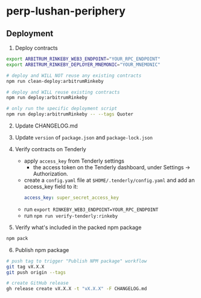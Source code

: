 # perp-lushan-periphery

## Deployment

1. Deploy contracts

```bash
export ARBITRUM_RINKEBY_WEB3_ENDPOINT="YOUR_RPC_ENDPOINT"
export ARBITRUM_RINKEBY_DEPLOYER_MNEMONIC="YOUR_MNEMONIC"

# deploy and WILL NOT reuse any existing contracts
npm run clean-deploy:arbitrumRinkeby

# deploy and WILL reuse existing contracts
npm run deploy:arbitrumRinkeby

# only run the specific deployment script
npm run deploy:arbitrumRinkeby -- --tags Quoter
```

2. Update CHANGELOG.md

3. Update `version` of `package.json` and `package-lock.json`

4. Verify contracts on Tenderly
   - apply `access_key` from Tenderly settings
      - the access token on the Tenderly dashboard, under Settings -> Authorization.
   - create a `config.yaml` file at `$HOME/.tenderly/config.yaml` and add an access_key field to it:
        ```yaml
        access_key: super_secret_access_key
        ```
   - run `export RINKEBY_WEB3_ENDPOINT=YOUR_RPC_ENDPOINT`
   - run `npm run verify-tenderly:rinkeby`

5. Verify what's included in the packed npm package

```bash
npm pack
```

6. Publish npm package

```bash
# push tag to trigger "Publish NPM package" workflow
git tag vX.X.X
git push origin --tags

# create GitHub release
gh release create vX.X.X -t "vX.X.X" -F CHANGELOG.md
```

